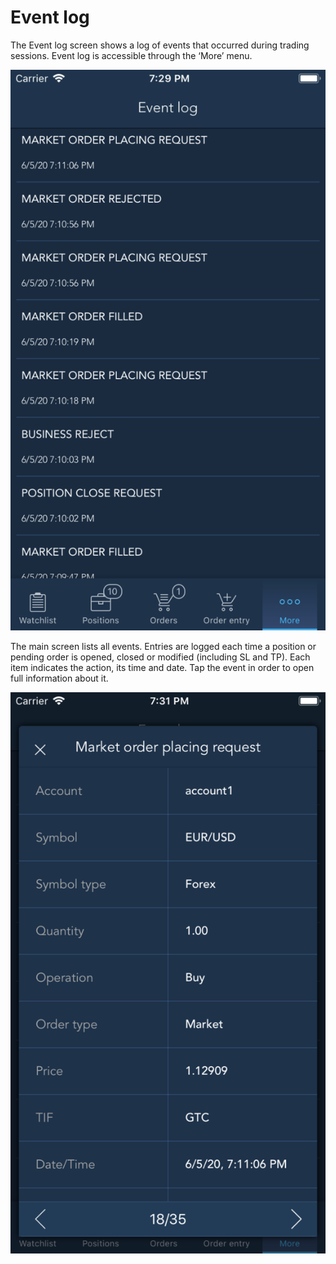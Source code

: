# Event log

The Event log screen shows a log of events that occurred during trading sessions. Event log is accessible through the ‘More’ menu.

![](../../../.gitbook/assets/1%20%28114%29.png)


The main screen lists all events. Entries are logged each time a position or pending order is opened, closed or modified \(including SL and TP\). Each item indicates the action, its time and date. Tap the event in order to open full information about it.

![](../../../.gitbook/assets/2%20%2898%29.png)



